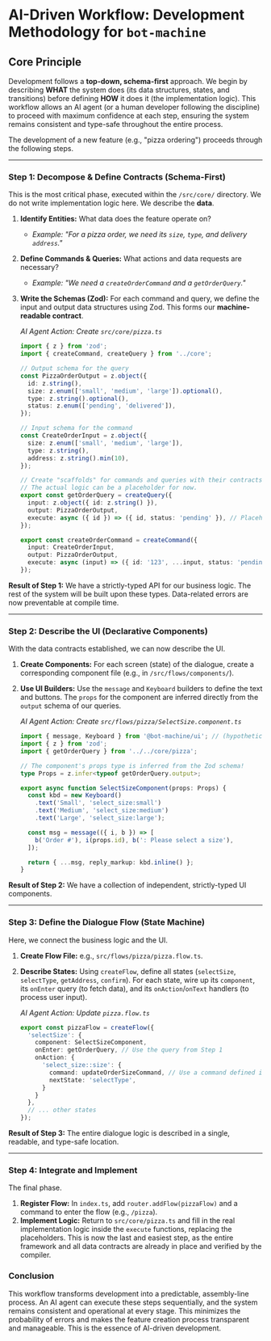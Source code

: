
# AI-Driven Workflow: Development Methodology for `bot-machine`

## Core Principle

Development follows a **top-down, schema-first** approach. We begin by describing **WHAT** the system does (its data structures, states, and transitions) before defining **HOW** it does it (the implementation logic). This workflow allows an AI agent (or a human developer following the discipline) to proceed with maximum confidence at each step, ensuring the system remains consistent and type-safe throughout the entire process.

The development of a new feature (e.g., "pizza ordering") proceeds through the following steps.

---

### Step 1: Decompose & Define Contracts (Schema-First)

This is the most critical phase, executed within the `/src/core/` directory. We do not write implementation logic here. We describe the **data**.

1.  **Identify Entities:** What data does the feature operate on?
    *   *Example: "For a pizza order, we need its `size`, `type`, and delivery `address`."*

2.  **Define Commands & Queries:** What actions and data requests are necessary?
    *   *Example: "We need a `createOrderCommand` and a `getOrderQuery`."*

3.  **Write the Schemas (Zod):** For each command and query, we define the input and output data structures using Zod. This forms our **machine-readable contract**.

    *AI Agent Action: Create `src/core/pizza.ts`*
    ```typescript
    import { z } from 'zod';
    import { createCommand, createQuery } from '../core';

    // Output schema for the query
    const PizzaOrderOutput = z.object({
      id: z.string(),
      size: z.enum(['small', 'medium', 'large']).optional(),
      type: z.string().optional(),
      status: z.enum(['pending', 'delivered']),
    });

    // Input schema for the command
    const CreateOrderInput = z.object({
      size: z.enum(['small', 'medium', 'large']),
      type: z.string(),
      address: z.string().min(10),
    });

    // Create "scaffolds" for commands and queries with their contracts.
    // The actual logic can be a placeholder for now.
    export const getOrderQuery = createQuery({
      input: z.object({ id: z.string() }),
      output: PizzaOrderOutput,
      execute: async ({ id }) => ({ id, status: 'pending' }), // Placeholder logic
    });

    export const createOrderCommand = createCommand({
      input: CreateOrderInput,
      output: PizzaOrderOutput,
      execute: async (input) => ({ id: '123', ...input, status: 'pending' }), // Placeholder logic
    });
    ```
**Result of Step 1:** We have a strictly-typed API for our business logic. The rest of the system will be built upon these types. Data-related errors are now preventable at compile time.

---

### Step 2: Describe the UI (Declarative Components)

With the data contracts established, we can now describe the UI.

1.  **Create Components:** For each screen (state) of the dialogue, create a corresponding component file (e.g., in `/src/flows/components/`).
2.  **Use UI Builders:** Use the `message` and `Keyboard` builders to define the text and buttons. The `props` for the component are inferred directly from the `output` schema of our queries.

    *AI Agent Action: Create `src/flows/pizza/SelectSize.component.ts`*
    ```typescript
    import { message, Keyboard } from '@bot-machine/ui'; // (hypothetical path)
    import { z } from 'zod';
    import { getOrderQuery } from '../../core/pizza';

    // The component's props type is inferred from the Zod schema!
    type Props = z.infer<typeof getOrderQuery.output>;

    export async function SelectSizeComponent(props: Props) {
      const kbd = new Keyboard()
        .text('Small', 'select_size:small')
        .text('Medium', 'select_size:medium')
        .text('Large', 'select_size:large');

      const msg = message(({ i, b }) => [
        b('Order #'), i(props.id), b(': Please select a size'),
      ]);

      return { ...msg, reply_markup: kbd.inline() };
    }
    ```
**Result of Step 2:** We have a collection of independent, strictly-typed UI components.

---

### Step 3: Define the Dialogue Flow (State Machine)

Here, we connect the business logic and the UI.

1.  **Create Flow File:** e.g., `src/flows/pizza/pizza.flow.ts`.
2.  **Describe States:** Using `createFlow`, define all states (`selectSize`, `selectType`, `getAddress`, `confirm`). For each state, wire up its `component`, its `onEnter` query (to fetch data), and its `onAction`/`onText` handlers (to process user input).

    *AI Agent Action: Update `pizza.flow.ts`*
    ```typescript
    export const pizzaFlow = createFlow({
      'selectSize': {
        component: SelectSizeComponent,
        onEnter: getOrderQuery, // Use the query from Step 1
        onAction: {
          'select_size::size': {
            command: updateOrderSizeCommand, // Use a command defined in Step 1
            nextState: 'selectType',
          }
        }
      },
      // ... other states
    });
    ```
**Result of Step 3:** The entire dialogue logic is described in a single, readable, and type-safe location.

---

### Step 4: Integrate and Implement

The final phase.

1.  **Register Flow:** In `index.ts`, add `router.addFlow(pizzaFlow)` and a command to enter the flow (e.g., `/pizza`).
2.  **Implement Logic:** Return to `src/core/pizza.ts` and fill in the real implementation logic inside the `execute` functions, replacing the placeholders. This is now the last and easiest step, as the entire framework and all data contracts are already in place and verified by the compiler.

### Conclusion

This workflow transforms development into a predictable, assembly-line process. An AI agent can execute these steps sequentially, and the system remains consistent and operational at every stage. This minimizes the probability of errors and makes the feature creation process transparent and manageable. This is the essence of AI-driven development.

